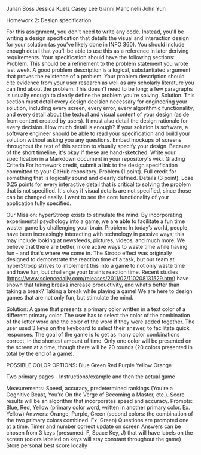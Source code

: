 Julian Boss
Jessica Kuelz
Casey Lee
Gianni Mancinelli
John Yun

Homework 2: Design specification

For this assignment, you don't need to write any code. Instead, you'll be writing a design specification that details the visual and interaction design for your solution (as you've likely done in INFO 360). You should include enough detail that you'll be able to use this as a reference in later deriving requirements.
Your specification should have the following sections:
Problem. This should be a refinement to the problem statement you wrote last week. A good problem description is a logical, substantiated argument that proves the existence of a problem. Your problem description should cite evidence from your user research as well as any scholarly literature you can find about the problem. This doesn't need to be long; a few paragraphs is usually enough to clearly define the problem you're solving.
Solution. This section must detail every design decision necessary for engineering your solution, including every screen, every error, every algorithmic functionality, and every detail about the textual and visual content of your design (aside from content created by users). It must also detail the design rationale for every decision. How much detail is enough? If your solution is software, a software engineer should be able to read your specification and build your solution without asking you any questions. Embed mockups of screens throughout the text of this section to visually specify your design. Because of the short timeline, it's okay if these are hand-sketched.
Write your specification in a Markdown document in your repository's wiki.
Grading Criteria
For homework credit, submit a link to the design specification committed to your GitHub repository.
Problem (1 point). Full credit for something that is logically sound and clearly defined.
Details (3 point). Lose 0.25 points for every interactive detail that is critical to solving the problem that is not specified. It's okay if visual details are not specified, since those can be changed easily. I want to see the core functionality of your application fully specified.


Our Mission: hyperStroop exists to stimulate the mind. By incorporating experimental psychology into a game, we are able to facilitate a fun time waster game by challenging your brain.
Problem: In today’s world, people have been increasingly interacting with technology in passive ways; this may include looking at newsfeeds, pictures, videos, and much more. We believe that there are better, more active ways to waste time while having fun - and that’s where we come in. The Stroop effect was originally designed to demonstrate the reaction time of a task, but our team at hyperStroop strives to implement this into a game to not only waste time and have fun, but challenge your brain’s reaction time. Recent studies (https://www.sciencedaily.com/releases/2011/02/110208131529.htm) have shown that taking breaks increase productivity, and what’s better than taking a break? Taking a break while playing a game! We are here to design games that are not only fun, but stimulate the mind.

Solution: 
A game that presents a primary color written in a text color of a different primary color. The user has to select the color of the combination of the letter word and the color of the word if they were added together. The user used 3 keys on the keyboard to select their answer, to facilitate quick responses. The goal of the game is to get as many color combinations correct, in the shortest amount of time. Only one color will be presented on the screen at a time, though there will be 20 rounds (20 colors presented in total by the end of a game).

POSSIBLE COLOR OPTIONS:
Blue
Green
Red
Purple
Yellow
Orange


Two primary pages - Instructions/example and then the actual game

Measurements: Speed, accuracy, predetermined rankings (You’re a Cognitive Beast, You’re On the Verge of Becoming a Master, etc.).
Score results will be an algorithm that incorporates speed and accuracy.
Prompts: Blue, Red, Yellow (primary color word, written in another primary color. Ex. Yellow)
Answers: Orange, Purple, Green (second colors: the combination of the two primary colors combined. Ex. Green)
Questions are prompted one at a time.
Timer and number correct update on screen
Answers can be chosen from 3 keys (presumed: F, Space Key, J) that will have labels on the screen (colors labeled on keys will stay constant throughout the game)
Store personal best score locally









